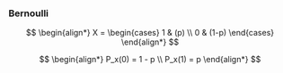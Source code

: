 ### Bernoulli

$$
    \begin{align*}
        X = \begin{cases} 1 & (p) \\ 0 & (1-p) \end{cases}
    \end{align*}
$$

$$
    \begin{align*}
        P_x(0) = 1 - p \\
        P_x(1) = p
    \end{align*}
$$

